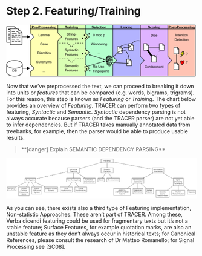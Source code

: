 # Step 2. Featuring/Training

![](/assets/architecture.png)

Now that we’ve preprocessed the text, we can proceed to breaking it down into units or _features_ that can be compared \(e.g. words, bigrams, trigrams\). For this reason, this step is known as _Featuring_ or _Training_. The chart below provides an overview of _Featuring_. TRACER can perform two types of featuring, _Syntactic_ and _Semantic_. _Syntactic_ dependency parsing is not always accurate because parsers \(and the TRACER parser\) are not yet able to infer dependencies. But if TRACER takes manually annotated data from treebanks, for example, then the parser would be able to produce usable results.

> \*\*\[danger\] Explain SEMANTIC DEPENDENCY PARSING\*\*

![](/assets/featuring-overview.png)

As you can see, there exists also a third type of Featuring implementation, Non-statistic Approaches. These aren’t part of TRACER. Among these, Verba dicendi featuring could be used for fragmentary texts but it’s not a stable feature; Surface Features, for example quotation marks, are also an unstable feature as they don’t always occur in historical texts; for Canonical References, please consult the research of Dr Matteo Romanello; for Signal Processing see \[SC08\].

